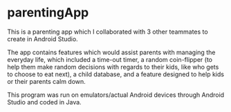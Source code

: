 # parentingApp

This is a parenting app which I collaborated with 3 other teammates to create in Android Studio.

The app contains features which would assist parents with managing the everyday life, which included a time-out timer, a random coin-flipper
(to help them make random decisions with regards to their kids, like who gets to choose to eat next), a child database, and a feature designed
to help kids or their parents calm down.

This program was run on emulators/actual Android devices through Android Studio and coded in Java.

